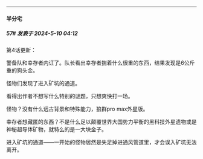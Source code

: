 ﻿
*****

####  半分宅  
##### 57#       发表于 2024-5-10 04:12

第4话更新：

警备队和幸存者内讧了。队长看出幸存者揣着什么很重的东西，结果发现是6公斤重的狗头金。

怪物们发现了进入矿坑的通道。

看得出作者不想写什么特别的谜题，只想爽快打一场。

怪物？没有什么远古背景和特殊能力，狼群pro max外星版。

幸存者想藏匿的东西？不是什么足以颠覆世界大国势力平衡的黑科技外星遗物或是神秘超导体矿物，就特么的是一大块金子。

进入矿坑的通道——一开始的怪物居然是失足掉进通风管道里，才会误入矿坑无法离开。

